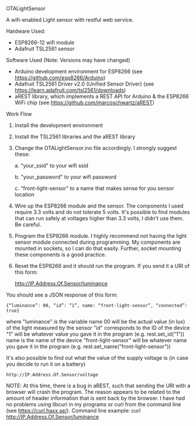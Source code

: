 OTALightSensor

A wifi-enabled Light sensor with restful web service.

Hardware Used:
- ESP8266-12 wifi module
- Adafruit TSL2561 sensor

Software Used (Note: Versions may have changed)
- Arduino development environment for ESP8266 (see https://github.com/esp8266/Arduino)
- Adafruit TSL2561 Driver v2.0 (Unified Sensor Driver) (see https://learn.adafruit.com/tsl2561/downloads)
- aREST library, which implements a REST API for Arduino & the ESP8266 WiFi chip (see https://github.com/marcoschwartz/aREST)

Work Flow

1. Install the development environment

2. Install the TSL2561 libraries and the aREST library

3. Change the OTALightSensor.ino file accordingly. I strongly suggest these:

   a. "your_ssid" to your wifi ssid

   b. "your_password" to your wifi password

   c. "front-light-sensor" to a name that makes sense for you sensor location

4. Wire up the ESP8266 module and the sensor. The components I used require 3.3 volts and do not tolerate 5 volts. It's possible to find modules that can run safely at voltages higher than 3.3 volts, I didn't use them. Be careful.

5. Program the ESP8266 module. I highly recommend not having the light sensor module connected during programming. My components are mounted in sockets, so I can do that easily. Further, socket mounting these components is a good practice.

6. Reset the ESP8266 and it should run the program. If you send it a URI of this form:

	http://IP.Address.Of.Sensor/luminance

You should see a JSON response of this form:

	{“luminance”: 00, “id”: “1”, name: “front-light-sensor”, “connected”: true}
	
where	"luminance" is the variable name
		00 will be the actual value (in lux) of the light measured by the sensor
		"id" corresponds to the ID of the device
		"1" will be whatever value you gave it in the program (e.g. rest.set_id("1"))
		name is the name of the device
		"front-light-sensor" will be whatever name you gave it in the program (e.g. rest.set_name("front-light-sensor"))

It's also possible to find out what the value of the supply voltage is (in case you decide to run it on a battery)

	http://IP.Address.Of.Sensor/voltage

NOTE: At this time, there is a bug in aREST, such that sending the URI with a browser will crash the program. The reason appears to be related to the amount of header information that is sent back by the browser. I have had no problems using libcurl in my programs or curl from the command line (see https://curl.haxx.se/).
Command line example:
	curl http://IP.Address.Of.Sensor/luminance